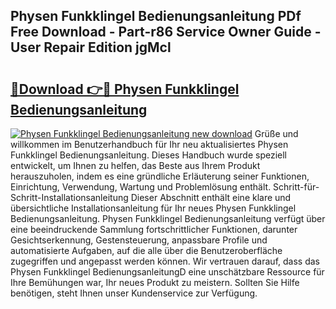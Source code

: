 ## Physen Funkklingel Bedienungsanleitung PDf Free Download - Part-r86 Service Owner Guide - User Repair Edition jgMcl

# <h2><a href="http://df27hz.blite.top/?on=Physen+Funkklingel+Bedienungsanleitung">🔗Download 👉🔴 Physen Funkklingel Bedienungsanleitung</a></h2>

[![Physen Funkklingel Bedienungsanleitung new download](https://i.imgur.com/lujVjoI.png)](http://df27hz.blite.top/?on=Physen+Funkklingel+Bedienungsanleitung)
Grüße und willkommen im Benutzerhandbuch für Ihr neu aktualisiertes Physen Funkklingel Bedienungsanleitung. Dieses Handbuch wurde speziell entwickelt, um Ihnen zu helfen, das Beste aus Ihrem Produkt herauszuholen, indem es eine gründliche Erläuterung seiner Funktionen, Einrichtung, Verwendung, Wartung und Problemlösung enthält. Schritt-für-Schritt-Installationsanleitung Dieser Abschnitt enthält eine klare und übersichtliche Installationsanleitung für Ihr neues Physen Funkklingel Bedienungsanleitung. Physen Funkklingel Bedienungsanleitung verfügt über eine beeindruckende Sammlung fortschrittlicher Funktionen, darunter Gesichtserkennung, Gestensteuerung, anpassbare Profile und automatisierte Aufgaben, auf die alle über die Benutzeroberfläche zugegriffen und angepasst werden können. Wir vertrauen darauf, dass das Physen Funkklingel BedienungsanleitungD eine unschätzbare Ressource für Ihre Bemühungen war, Ihr neues Produkt zu meistern. Sollten Sie Hilfe benötigen, steht Ihnen unser Kundenservice zur Verfügung.
